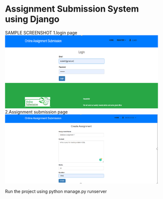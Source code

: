# Assignment Submission System using Django

SAMPLE SCREENSHOT
1.login page
<img width="1266" alt="Screen Shot 2022-06-19 at 2 18 18 PM" src="https://github.com/gowthamprasathB/Online-Assignment-Submission-System-Using-Django/blob/main/login.PNG">
2.Assignment submission page
<img width="1266" alt="Screen Shot 2022-06-19 at 2 18 18 PM" src="https://github.com/gowthamprasathB/Online-Assignment-Submission-System-Using-Django/blob/main/submission%20page.PNG">

Run the project using
python manage.py runserver
